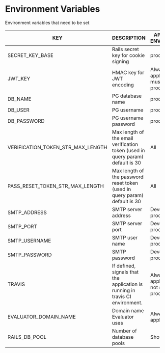 
Environment Variables
=====================


Environment variables that need to be set

KEY | DESCRIPTION | APPLICABLE ENVIRONMENT
-----|------------|--------------
SECRET_KEY_BASE | Rails secret key for cookie signing| production
JWT_KEY| HMAC key for JWT encoding | Always applicable, but must set in production
DB_NAME| PG database name | production
DB_USER| PG username | production
DB_PASSWORD| PG username password | production
VERIFICATION_TOKEN_STR_MAX_LENGTH | Max length of the email verification token (used in query param) default is 30| All
PASS_RESET_TOKEN_STR_MAX_LENGTH | Max length of the password reset token (used in query param) default is 30| All
SMTP_ADDRESS| SMTP server address| Development, production
SMTP_PORT| SMTP server port| Development, production
SMTP_USERNAME| SMTP user name| Development, production
SMTP_PASSWORD| SMTP password| Development, production
TRAVIS | If defined, signals that the application is running in travis CI environment.| Always applicable, do not set in production
EVALUATOR_DOMAIN_NAME | Domain name Evaluator uses | Always applicable.
RAILS_DB_POOL | Number of database pools | Should be one